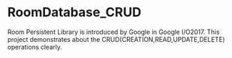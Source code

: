 # RoomDatabase_CRUD

Room Persistent Library is introduced by Google in Google I/O2017.
This project demonstrates about the CRUD(CREATION,READ,UPDATE,DELETE) operations clearly.
